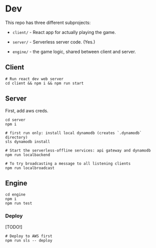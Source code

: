 # Dev

This repo has three different subprojects:

- `client/` - React app for actually playing the game.

- `server/` - Serverless server code. (Yes.)

- `engine/` - the game logic, shared between client and server.

## Client

```
# Run react dev web server
cd client && npm i && npm run start
```

## Server

First, add aws creds.

```
cd server
npm i

# first run only: install local dynamodb (creates `.dynamodb` directory)
sls dynamodb install

# Start the serverless-offline services: api gateway and dynamodb
npm run localbackend

# To try broadcasting a message to all listening clients
npm run localbroadcast
```

## Engine

```
cd engine
npm i
npm run test

```

### Deploy

[TODO!]

```
# Deploy to AWS first
npm run sls -- deploy

```
